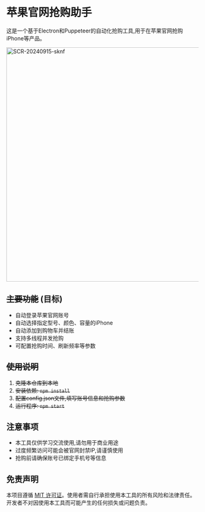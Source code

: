# 苹果官网抢购助手

这是一个基于Electron和Puppeteer的自动化抢购工具,用于在苹果官网抢购iPhone等产品。

<img width="612" alt="SCR-20240915-sknf" src="https://github.com/user-attachments/assets/251adeff-55c4-461e-b6e3-2ea1c32c974f">


## ~~主要功能~~ (目标)

- 自动登录苹果官网账号
- 自动选择指定型号、颜色、容量的iPhone
- 自动添加到购物车并结账
- 支持多线程并发抢购
- 可配置抢购时间、刷新频率等参数

## ~~使用说明~~

1. ~~克隆本仓库到本地~~
2. ~~安装依赖: `npm install`~~
3. ~~配置config.json文件,填写账号信息和抢购参数~~  
4. ~~运行程序: `npm start`~~

## 注意事项

- 本工具仅供学习交流使用,请勿用于商业用途
- 过度频繁访问可能会被官网封禁IP,请谨慎使用
- 抢购前请确保账号已绑定手机号等信息

## 免责声明
本项目遵循 [MIT 许可证](LICENSE)。使用者需自行承担使用本工具的所有风险和法律责任。开发者不对因使用本工具而可能产生的任何损失或问题负责。

